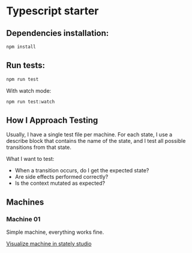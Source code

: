 # Typescript starter

## Dependencies installation:

```bash
npm install
```

## Run tests:

```bash
npm run test
```

With watch mode:

```bash
npm run test:watch
```

## How I Approach Testing

Usually, I have a single test file per machine. For each state, I use a describe block that contains the name of the state, and I test all possible transitions from that state.

What I want to test:

- When a transition occurs, do I get the expected state?
- Are side effects performed correctly?
- Is the context mutated as expected?

## Machines

### Machine 01

Simple machine, everything works fine.

[Visualize machine in stately studio](https://stately.ai/registry/editor/embed/162d254d-65fc-48fe-9fa4-7b272a29988d?machineId=d257b799-d4d3-46b1-aba4-2f2d85be7a79&mode=design)

